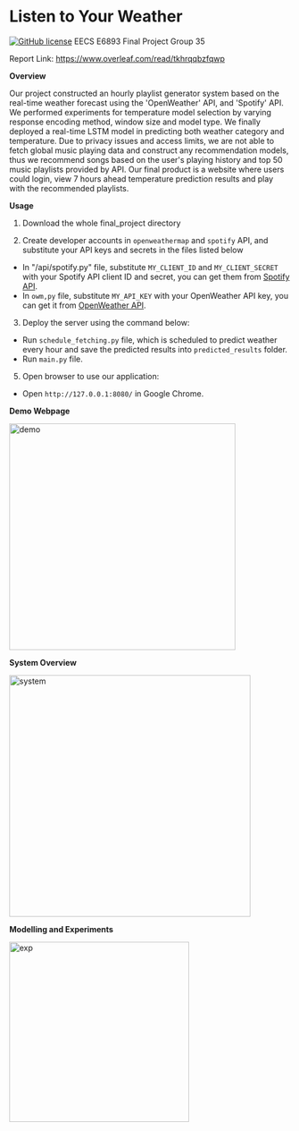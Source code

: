 # Listen to Your Weather 
[![GitHub license](https://img.shields.io/github/license/Naereen/StrapDown.js.svg)](https://github.com/Naereen/StrapDown.js/blob/master/LICENSE)
EECS E6893 Final Project
Group 35

Report Link: https://www.overleaf.com/read/tkhrqqbzfqwp

**Overview**

Our project constructed an hourly playlist generator system based on the real-time weather forecast using the 'OpenWeather' API, and 'Spotify' API. We performed experiments for temperature model selection by varying response encoding method, window size and model type. We finally deployed a real-time LSTM model in predicting both weather category and temperature. Due to privacy issues and access limits, we are not able to fetch global music playing data and construct any recommendation models, thus we recommend songs based on the user's playing history and top 50 music playlists provided by API. Our final product is a website where users could login, view 7 hours ahead temperature prediction results and play with the recommended playlists. 

**Usage**

1. Download the whole final_project directory

2. Create developer accounts in `openweathermap` and `spotify` API, and substitute your API keys and secrets in the files listed below

- In "/api/spotify.py" file, substitute `MY_CLIENT_ID` and `MY_CLIENT_SECRET` with your Spotify API client ID and secret, you can get them from [Spotify API](https://developer.spotify.com/dashboard/applications). 
- In `owm,py` file, substitute `MY_API_KEY` with your OpenWeather API key, you can get it from [OpenWeather API](https://home.openweathermap.org/api_keys).

3. Deploy the server using the command below: 

- Run `schedule_fetching.py` file, which is scheduled to predict weather every hour and save the predicted results into `predicted_results` folder.
- Run `main.py` file.

5. Open browser to use our application:
- Open `http://127.0.0.1:8080/` in Google Chrome. 

**Demo Webpage**

<img width="405" alt="demo" src="https://user-images.githubusercontent.com/63638608/147186517-1c6de894-df27-4932-a722-f38c033e6799.png">


**System Overview**

<img width="432" alt="system" src="https://user-images.githubusercontent.com/63638608/147188170-8d0688fb-0114-4caf-8445-75ef6d2a05c1.png">

**Modelling and Experiments**

<img width="322" alt="exp" src="https://user-images.githubusercontent.com/63638608/147189376-707079d7-2595-477e-b184-9b9b232c984f.png">
